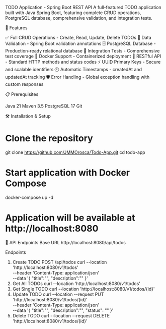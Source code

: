 TODO Application - Spring Boot REST API
A full-featured TODO application built with Java Spring Boot, featuring complete CRUD operations, PostgreSQL database, comprehensive validation, and integration tests.


🚀 Features

✅ Full CRUD Operations - Create, Read, Update, Delete TODOs
🔐 Data Validation - Spring Boot validation annotations
🗄️ PostgreSQL Database - Production-ready relational database
🧪 Integration Tests - Comprehensive test coverage
🐳 Docker Support - Containerized deployment
📝 RESTful API - Standard HTTP methods and status codes
⚡ UUID Primary Keys - Secure and scalable identifiers
🕐 Automatic Timestamps - createdAt and updatedAt tracking
🛡️ Error Handling - Global exception handling with custom responses

📋 Prerequisites

Java 21
Maven 3.5
PostgreSQL 17
Git

🛠️ Installation & Setup
# Clone the repository
git clone https://github.com/JMMOrosca/Todo-App.git
cd todo-app

# Start application with Docker Compose
docker-compose up -d

# Application will be available at http://localhost:8080

📡 API Endpoints
Base URL
http://localhost:8080/api/todos

Endpoints
1. Create TODO
   POST /api/todos
curl --location 'http://localhost:8080/v1/todos' \
--header 'Content-Type: application/json' \
--data '{
    "title":"",
    "description":""
}'
2. Get All TODOs
   curl --location 'http://localhost:8080/v1/todos'
3. Get Single TODO
curl --location 'http://localhost:8080/v1/todos/{id}'
4. Update TODO
curl --location --request PUT 'http://localhost:8080/v1/todos/{id}' \
--header 'Content-Type: application/json' \
--data '{
    "title":"",
    "description":"",
    "status": ""
}'
5. Delete TODO
curl --location --request DELETE 'http://localhost:8080/v1/todos/{id}'
